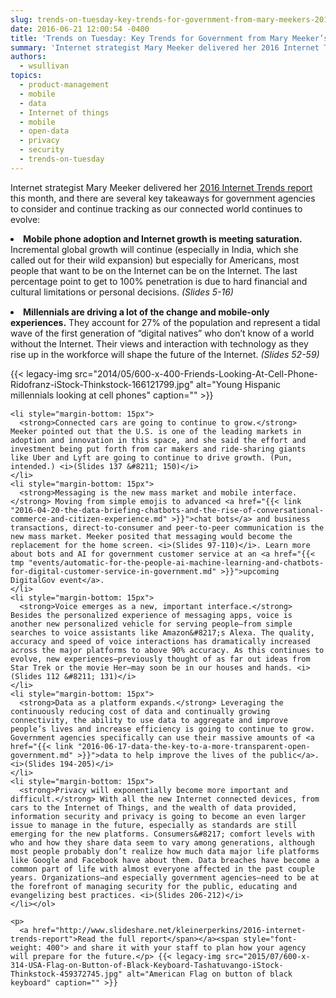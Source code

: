 ```yaml
---
slug: trends-on-tuesday-key-trends-for-government-from-mary-meekers-2016-internet-trends
date: 2016-06-21 12:00:54 -0400
title: 'Trends on Tuesday: Key Trends for Government from Mary Meeker’s 2016 Internet Trends'
summary: 'Internet strategist Mary Meeker delivered her 2016 Internet Trends report this month, and there are several key takeaways for government agencies to consider and continue tracking as our connected world continues to evolve: Mobile phone adoption and Internet growth is meeting saturation. Incremental global growth will continue (especially in India, which she called out for'
authors:
  - wsullivan
topics:
  - product-management
  - mobile
  - data
  - Internet of things
  - mobile
  - open-data
  - privacy
  - security
  - trends-on-tuesday
---
```


Internet strategist Mary Meeker delivered her  [2016 Internet Trends report](http://www.slideshare.net/kleinerperkins/2016-internet-trends-report) this month, and there are several key takeaways for government agencies to consider and continue tracking as our connected world continues to evolve:

<li style="margin-bottom: 15px">
  <strong>Mobile phone adoption and Internet growth is meeting saturation.</strong> Incremental global growth will continue (especially in India, which she called out for their wild expansion) but especially for Americans, most people that want to be on the Internet can be on the Internet. The last percentage point to get to 100% penetration is due to hard financial and cultural limitations or personal decisions. <i>(Slides 5-16)</i>
</li>
<li style="margin-bottom: 15px">
  <strong>Millennials are driving a lot of the change and mobile-only experiences.</strong> They account for 27% of the population and represent a tidal wave of the first generation of “digital natives” who don’t know of a world without the Internet. Their views and interaction with technology as they rise up in the workforce will shape the future of the Internet. <i><i>(Slides 52-59)<br /> </i></i></p> <p>
    {{< legacy-img src="2014/05/600-x-400-Friends-Looking-At-Cell-Phone-Ridofranz-iStock-Thinkstock-166121799.jpg" alt="Young Hispanic millennials looking at cell phones" caption="" >}}</li>

    <li style="margin-bottom: 15px">
      <strong>Connected cars are going to continue to grow.</strong> Meeker pointed out that the U.S. is one of the leading markets in adoption and innovation in this space, and she said the effort and investment being put forth from car makers and ride-sharing giants like Uber and Lyft are going to continue to drive growth. (Pun, intended.) <i>(Slides 137 &#8211; 150)</i>
    </li>
    <li style="margin-bottom: 15px">
      <strong>Messaging is the new mass market and mobile interface.</strong> Moving from simple emojis to advanced <a href="{{< link "2016-04-20-the-data-briefing-chatbots-and-the-rise-of-conversational-commerce-and-citizen-experience.md" >}}">chat bots</a> and business transactions, direct-to-consumer and peer-to-peer communication is the new mass market. Meeker posited that messaging would become the replacement for the home screen. <i>(Slides 97-110)</i>. Learn more about bots and AI for government customer service at an <a href="{{< tmp "events/automatic-for-the-people-ai-machine-learning-and-chatbots-for-digital-customer-service-in-government.md" >}}">upcoming DigitalGov event</a>.
    </li>
    <li style="margin-bottom: 15px">
      <strong>Voice emerges as a new, important interface.</strong> Besides the personalized experience of messaging apps, voice is another new personalized vehicle for serving people—from simple searches to voice assistants like Amazon&#8217;s Alexa. The quality, accuracy and speed of voice interactions has dramatically increased across the major platforms to above 90% accuracy. As this continues to evolve, new experiences—previously thought of as far out ideas from Star Trek or the movie Her—may soon be in our houses and hands. <i>(Slides 112 &#8211; 131)</i>
    </li>
    <li style="margin-bottom: 15px">
      <strong>Data as a platform expands.</strong> Leveraging the continuously reducing cost of data and continually growing connectivity, the ability to use data to aggregate and improve people’s lives and increase efficiency is going to continue to grow. Government agencies specifically can use their massive amounts of <a href="{{< link "2016-06-17-data-the-key-to-a-more-transparent-open-government.md" >}}">data to help improve the lives of the public</a>. <i>(Slides 194-205)</i>
    </li>
    <li style="margin-bottom: 15px">
      <strong>Privacy will exponentially become more important and difficult.</strong> With all the new Internet connected devices, from cars to the Internet of Things, and the wealth of data provided, information security and privacy is going to become an even larger issue to manage in the future, especially as standards are still emerging for the new platforms. Consumers&#8217; comfort levels with who and how they share data seem to vary among generations, although most people probably don’t realize how much data major life platforms like Google and Facebook have about them. Data breaches have become a common part of life with almost everyone affected in the past couple years. Organizations—and especially government agencies—need to be at the forefront of managing security for the public, educating and evangelizing best practices. <i>(Slides 206-212)</i>
    </li></ol>

    <p>
      <a href="http://www.slideshare.net/kleinerperkins/2016-internet-trends-report">Read the full report</span></a><span style="font-weight: 400"> and share it with your staff to plan how your agency will prepare for the future.</p> {{< legacy-img src="2015/07/600-x-314-USA-Flag-on-Button-of-Black-Keyboard-Tashatuvango-iStock-Thinkstock-459372745.jpg" alt="American Flag on button of black keyboard" caption="" >}}
